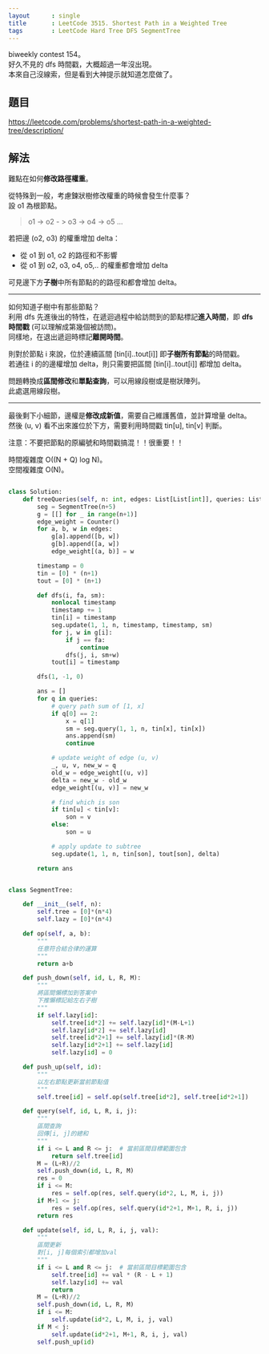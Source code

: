 ```yaml
---
layout      : single
title       : LeetCode 3515. Shortest Path in a Weighted Tree
tags        : LeetCode Hard Tree DFS SegmentTree
---
```

biweekly contest 154。  
好久不見的 dfs 時間戳，大概超過一年沒出現。  
本來自己沒線索，但是看到大神提示就知道怎麼做了。  

## 題目

<https://leetcode.com/problems/shortest-path-in-a-weighted-tree/description/>

## 解法

難點在如何**修改路徑權重**。  

從特殊到一般，考慮鍊狀樹修改權重的時候會發生什麼事？  
設 o1 為根節點。  
> o1 -> o2 - > o3 -> o4 -> o5 ...  

若把邊 (o2, o3) 的權重增加 delta：  

- 從 o1 到 o1, o2 的路徑和不影響  
- 從 o1 到 o2, o3, o4, o5,.. 的權重都會增加 delta  

可見邊下方**子樹**中所有節點的的路徑和都會增加 delta。  

---

如何知道子樹中有那些節點？  
利用 dfs 先進後出的特性，在遞迴過程中給訪問到的節點標記**進入時間**，即 **dfs 時間戳** (可以理解成第幾個被訪問)。  
同樣地，在退出遞迴時標記**離開時間**。  

則對於節點 i 來說，位於連續區間 [tin[i]..tout[i]] 即**子樹所有節點**的時間戳。  
若通往 i 的的邊權增加 delta，則只需要把區間 [tin[i]..tout[i]] 都增加 delta。  

問題轉換成**區間修改**和**單點查詢**，可以用線段樹或是樹狀陣列。  
此處選用線段樹。  

---

最後剩下小細節，邊權是**修改成新值**，需要自己維護舊值，並計算增量 delta。  
然後 (u, v) 看不出來誰位於下方，需要利用時間戳 tin[u], tin[v] 判斷。  

注意：不要把節點的原編號和時間戳搞混！！很重要！！

時間複雜度 O((N + Q) log N)。  
空間複雜度 O(N)。  

```python

class Solution:
    def treeQueries(self, n: int, edges: List[List[int]], queries: List[List[int]]) -> List[int]:
        seg = SegmentTree(n+5)
        g = [[] for _ in range(n+1)]
        edge_weight = Counter()
        for a, b, w in edges:
            g[a].append([b, w])
            g[b].append([a, w])
            edge_weight[(a, b)] = w

        timestamp = 0
        tin = [0] * (n+1)
        tout = [0] * (n+1)

        def dfs(i, fa, sm):
            nonlocal timestamp
            timestamp += 1
            tin[i] = timestamp
            seg.update(1, 1, n, timestamp, timestamp, sm)
            for j, w in g[i]:
                if j == fa:
                    continue
                dfs(j, i, sm+w)
            tout[i] = timestamp

        dfs(1, -1, 0)

        ans = []
        for q in queries:
            # query path sum of [1, x]
            if q[0] == 2:
                x = q[1]
                sm = seg.query(1, 1, n, tin[x], tin[x])
                ans.append(sm)
                continue

            # update weight of edge (u, v)
            _, u, v, new_w = q
            old_w = edge_weight[(u, v)]
            delta = new_w - old_w
            edge_weight[(u, v)] = new_w

            # find which is son
            if tin[u] < tin[v]:
                son = v
            else:
                son = u

            # apply update to subtree
            seg.update(1, 1, n, tin[son], tout[son], delta)

        return ans


class SegmentTree:

    def __init__(self, n):
        self.tree = [0]*(n*4)
        self.lazy = [0]*(n*4)

    def op(self, a, b):
        """
        任意符合結合律的運算
        """
        return a+b

    def push_down(self, id, L, R, M):
        """
        將區間懶標加到答案中
        下推懶標記給左右子樹
        """
        if self.lazy[id]:
            self.tree[id*2] += self.lazy[id]*(M-L+1)
            self.lazy[id*2] += self.lazy[id]
            self.tree[id*2+1] += self.lazy[id]*(R-M)
            self.lazy[id*2+1] += self.lazy[id]
            self.lazy[id] = 0

    def push_up(self, id):
        """
        以左右節點更新當前節點值
        """
        self.tree[id] = self.op(self.tree[id*2], self.tree[id*2+1])

    def query(self, id, L, R, i, j):
        """
        區間查詢
        回傳[i, j]的總和
        """
        if i <= L and R <= j:  # 當前區間目標範圍包含
            return self.tree[id]
        M = (L+R)//2
        self.push_down(id, L, R, M)
        res = 0
        if i <= M:
            res = self.op(res, self.query(id*2, L, M, i, j))
        if M+1 <= j:
            res = self.op(res, self.query(id*2+1, M+1, R, i, j))
        return res

    def update(self, id, L, R, i, j, val):
        """
        區間更新
        對[i, j]每個索引都增加val
        """
        if i <= L and R <= j:  # 當前區間目標範圍包含
            self.tree[id] += val * (R - L + 1)
            self.lazy[id] += val
            return
        M = (L+R)//2
        self.push_down(id, L, R, M)
        if i <= M:
            self.update(id*2, L, M, i, j, val)
        if M < j:
            self.update(id*2+1, M+1, R, i, j, val)
        self.push_up(id)
```
